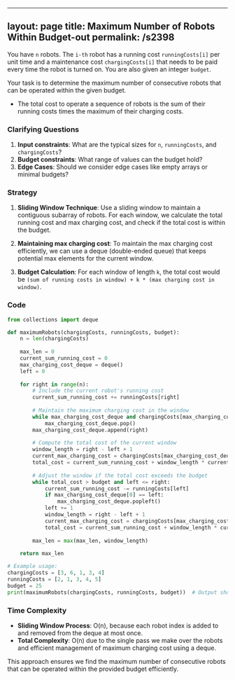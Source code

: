 
---
layout: page
title:  Maximum Number of Robots Within Budget-out
permalink: /s2398
---

You have `n` robots. The `i-th` robot has a running cost `runningCosts[i]` per unit time and a maintenance cost `chargingCosts[i]` that needs to be paid every time the robot is turned on. You are also given an integer `budget`.

Your task is to determine the maximum number of consecutive robots that can be operated within the given budget.

- The total cost to operate a sequence of robots is the sum of their running costs times the maximum of their charging costs.

### Clarifying Questions

1. **Input constraints**: What are the typical sizes for `n`, `runningCosts`, and `chargingCosts`?
2. **Budget constraints**: What range of values can the budget hold?
3. **Edge Cases**: Should we consider edge cases like empty arrays or minimal budgets?

### Strategy

1. **Sliding Window Technique**: Use a sliding window to maintain a contiguous subarray of robots. For each window, we calculate the total running cost and max charging cost, and check if the total cost is within the budget.

2. **Maintaining max charging cost**: To maintain the max charging cost efficiently, we can use a deque (double-ended queue) that keeps potential max elements for the current window.

3. **Budget Calculation**: For each window of length `k`, the total cost would be `(sum of running costs in window) + k * (max charging cost in window)`. 

### Code

```python
from collections import deque

def maximumRobots(chargingCosts, runningCosts, budget):
    n = len(chargingCosts)
    
    max_len = 0
    current_sum_running_cost = 0
    max_charging_cost_deque = deque()
    left = 0
    
    for right in range(n):
        # Include the current robot's running cost
        current_sum_running_cost += runningCosts[right]
        
        # Maintain the maximum charging cost in the window
        while max_charging_cost_deque and chargingCosts[max_charging_cost_deque[-1]] <= chargingCosts[right]:
            max_charging_cost_deque.pop()
        max_charging_cost_deque.append(right)
        
        # Compute the total cost of the current window
        window_length = right - left + 1
        current_max_charging_cost = chargingCosts[max_charging_cost_deque[0]]
        total_cost = current_sum_running_cost + window_length * current_max_charging_cost
        
        # Adjust the window if the total cost exceeds the budget
        while total_cost > budget and left <= right:
            current_sum_running_cost -= runningCosts[left]
            if max_charging_cost_deque[0] == left:
                max_charging_cost_deque.popleft()
            left += 1
            window_length = right - left + 1
            current_max_charging_cost = chargingCosts[max_charging_cost_deque[0]] if max_charging_cost_deque else 0
            total_cost = current_sum_running_cost + window_length * current_max_charging_cost
        
        max_len = max(max_len, window_length)
    
    return max_len

# Example usage:
chargingCosts = [3, 6, 1, 3, 4]
runningCosts = [2, 1, 3, 4, 5]
budget = 25
print(maximumRobots(chargingCosts, runningCosts, budget))  # Output should match expected result based on inputs
```

### Time Complexity

- **Sliding Window Process**: O(n), because each robot index is added to and removed from the deque at most once.
- **Total Complexity**: O(n) due to the single pass we make over the robots and efficient management of maximum charging cost using a deque.

This approach ensures we find the maximum number of consecutive robots that can be operated within the provided budget efficiently.